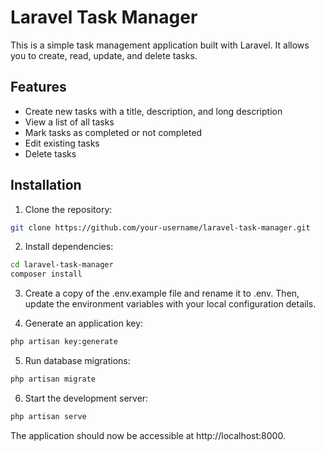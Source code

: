 # Laravel Task Manager

This is a simple task management application built with Laravel. It allows you to create, read, update, and delete tasks.

## Features

- Create new tasks with a title, description, and long description
- View a list of all tasks
- Mark tasks as completed or not completed
- Edit existing tasks
- Delete tasks

## Installation

1. Clone the repository:
```bash
git clone https://github.com/your-username/laravel-task-manager.git
```

2. Install dependencies:
```bash
cd laravel-task-manager
composer install
```

3. Create a copy of the .env.example file and rename it to .env. Then, update the environment variables with your local configuration details.

4. Generate an application key:
```bash
php artisan key:generate
```

5. Run database migrations:
```bash
php artisan migrate
``` 

6. Start the development server:   
```bash
php artisan serve
```
The application should now be accessible at http://localhost:8000.
